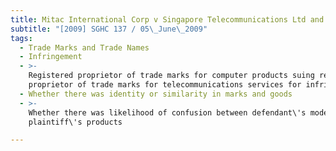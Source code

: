 ```yaml
---
title: Mitac International Corp v Singapore Telecommunications Ltd and Another Action
subtitle: "[2009] SGHC 137 / 05\_June\_2009"
tags:
  - Trade Marks and Trade Names
  - Infringement
  - >-
    Registered proprietor of trade marks for computer products suing registered
    proprietor of trade marks for telecommunications services for infringement
  - Whether there was identity or similarity in marks and goods
  - >-
    Whether there was likelihood of confusion between defendant\'s modems and
    plaintiff\'s products

---
```


